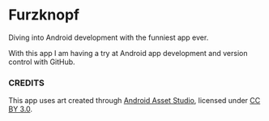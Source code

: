 # Furzknopf
Diving into Android development with the funniest app ever.

With this app I am having a try at Android app development and version control with GitHub.

### CREDITS

This app uses art created through [Android Asset Studio](https://romannurik.github.io/AndroidAssetStudio/index.html), licensed under [CC BY 3.0](https://creativecommons.org/licenses/by/3.0/).
